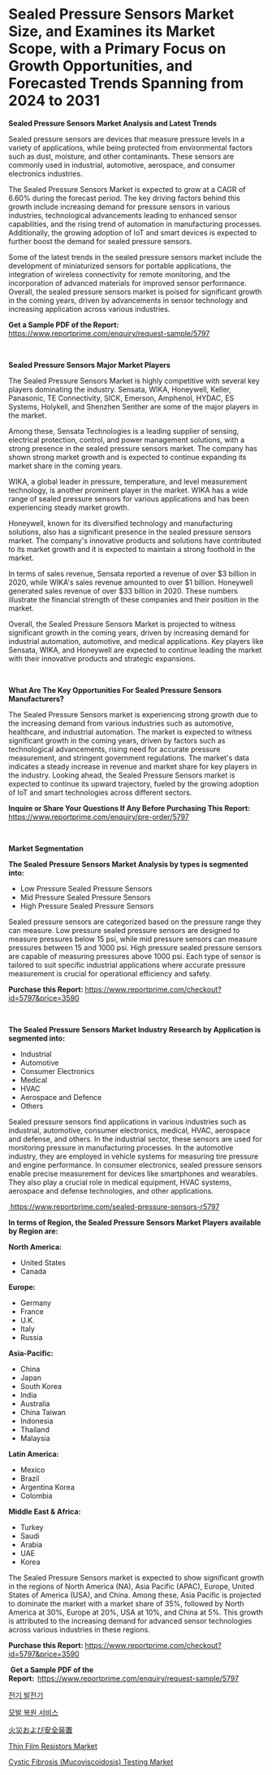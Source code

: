 <p><h1>Sealed Pressure Sensors Market Size, and Examines its Market Scope, with a Primary Focus on Growth Opportunities, and Forecasted Trends Spanning from 2024 to 2031</h1></p><p><strong>Sealed Pressure Sensors Market Analysis and Latest Trends</strong></p>
<p><p>Sealed pressure sensors are devices that measure pressure levels in a variety of applications, while being protected from environmental factors such as dust, moisture, and other contaminants. These sensors are commonly used in industrial, automotive, aerospace, and consumer electronics industries.</p><p>The Sealed Pressure Sensors Market is expected to grow at a CAGR of 6.60% during the forecast period. The key driving factors behind this growth include increasing demand for pressure sensors in various industries, technological advancements leading to enhanced sensor capabilities, and the rising trend of automation in manufacturing processes. Additionally, the growing adoption of IoT and smart devices is expected to further boost the demand for sealed pressure sensors.</p><p>Some of the latest trends in the sealed pressure sensors market include the development of miniaturized sensors for portable applications, the integration of wireless connectivity for remote monitoring, and the incorporation of advanced materials for improved sensor performance. Overall, the sealed pressure sensors market is poised for significant growth in the coming years, driven by advancements in sensor technology and increasing application across various industries.</p></p>
<p><strong>Get a Sample PDF of the Report:&nbsp;</strong> <a href="https://www.reportprime.com/enquiry/request-sample/5797">https://www.reportprime.com/enquiry/request-sample/5797</a></p>
<p>&nbsp;</p>
<p><strong>Sealed Pressure Sensors Major Market Players</strong></p>
<p><p>The Sealed Pressure Sensors Market is highly competitive with several key players dominating the industry. Sensata, WIKA, Honeywell, Keller, Panasonic, TE Connectivity, SICK, Emerson, Amphenol, HYDAC, ES Systems, Holykell, and Shenzhen Senther are some of the major players in the market. </p><p>Among these, Sensata Technologies is a leading supplier of sensing, electrical protection, control, and power management solutions, with a strong presence in the sealed pressure sensors market. The company has shown strong market growth and is expected to continue expanding its market share in the coming years. </p><p>WIKA, a global leader in pressure, temperature, and level measurement technology, is another prominent player in the market. WIKA has a wide range of sealed pressure sensors for various applications and has been experiencing steady market growth. </p><p>Honeywell, known for its diversified technology and manufacturing solutions, also has a significant presence in the sealed pressure sensors market. The company's innovative products and solutions have contributed to its market growth and it is expected to maintain a strong foothold in the market.</p><p>In terms of sales revenue, Sensata reported a revenue of over $3 billion in 2020, while WIKA's sales revenue amounted to over $1 billion.  Honeywell generated sales revenue of over $33 billion in 2020. These numbers illustrate the financial strength of these companies and their position in the market.</p><p>Overall, the Sealed Pressure Sensors Market is projected to witness significant growth in the coming years, driven by increasing demand for industrial automation, automotive, and medical applications. Key players like Sensata, WIKA, and Honeywell are expected to continue leading the market with their innovative products and strategic expansions.</p></p>
<p>&nbsp;</p>
<p><strong>What Are The Key Opportunities For Sealed Pressure Sensors Manufacturers?</strong></p>
<p><p>The Sealed Pressure Sensors market is experiencing strong growth due to the increasing demand from various industries such as automotive, healthcare, and industrial automation. The market is expected to witness significant growth in the coming years, driven by factors such as technological advancements, rising need for accurate pressure measurement, and stringent government regulations. The market's data indicates a steady increase in revenue and market share for key players in the industry. Looking ahead, the Sealed Pressure Sensors market is expected to continue its upward trajectory, fueled by the growing adoption of IoT and smart technologies across different sectors.</p></p>
<p><strong>Inquire or Share Your Questions If Any Before Purchasing This Report:</strong> <a href="https://www.reportprime.com/enquiry/pre-order/5797">https://www.reportprime.com/enquiry/pre-order/5797</a></p>
<p>&nbsp;</p>
<p><strong>Market Segmentation</strong></p>
<p><strong>The Sealed Pressure Sensors Market Analysis by types is segmented into:</strong></p>
<p><ul><li>Low Pressure Sealed Pressure Sensors</li><li>Mid Pressure Sealed Pressure Sensors</li><li>High Pressure Sealed Pressure Sensors</li></ul></p>
<p><p>Sealed pressure sensors are categorized based on the pressure range they can measure. Low pressure sealed pressure sensors are designed to measure pressures below 15 psi, while mid pressure sensors can measure pressures between 15 and 1000 psi. High pressure sealed pressure sensors are capable of measuring pressures above 1000 psi. Each type of sensor is tailored to suit specific industrial applications where accurate pressure measurement is crucial for operational efficiency and safety.</p></p>
<p><strong>Purchase this Report:&nbsp;</strong><a href="https://www.reportprime.com/checkout?id=5797&price=3590">https://www.reportprime.com/checkout?id=5797&price=3590</a></p>
<p>&nbsp;</p>
<p><strong>The Sealed Pressure Sensors Market Industry Research by Application is segmented into:</strong></p>
<p><ul><li>Industrial</li><li>Automotive</li><li>Consumer Electronics</li><li>Medical</li><li>HVAC</li><li>Aerospace and Defence</li><li>Others</li></ul></p>
<p><p>Sealed pressure sensors find applications in various industries such as industrial, automotive, consumer electronics, medical, HVAC, aerospace and defense, and others. In the industrial sector, these sensors are used for monitoring pressure in manufacturing processes. In the automotive industry, they are employed in vehicle systems for measuring tire pressure and engine performance. In consumer electronics, sealed pressure sensors enable precise measurement for devices like smartphones and wearables. They also play a crucial role in medical equipment, HVAC systems, aerospace and defense technologies, and other applications.</p></p>
<p><a href="https://www.reportprime.com/sealed-pressure-sensors-r5797">&nbsp;https://www.reportprime.com/sealed-pressure-sensors-r5797</a></p>
<p><strong>In terms of Region, the Sealed Pressure Sensors Market Players available by Region are:</strong></p>
<p>
    <p> <strong> North America: </strong>
        <ul>
            <li>United States</li>
            <li>Canada</li>
        </ul>
        </p> 
    <p> <strong> Europe: </strong>
        <ul>
            <li>Germany</li>
            <li>France</li>
            <li>U.K.</li>
            <li>Italy</li>
            <li>Russia</li>
        </ul>
        </p> 
    <p> <strong> Asia-Pacific: </strong>
        <ul>
            <li>China</li>
            <li>Japan</li>
            <li>South Korea</li>
            <li>India</li>
            <li>Australia</li>
            <li>China Taiwan</li>
            <li>Indonesia</li>
            <li>Thailand</li>
            <li>Malaysia</li>
        </ul>
        </p> 
    <p> <strong> Latin America: </strong>
        <ul>
            <li>Mexico</li>
            <li>Brazil</li>
            <li>Argentina Korea</li>
            <li>Colombia</li>
        </ul>
        </p> 
    <p> <strong> Middle East & Africa: </strong>
        <ul>
            <li>Turkey</li>
            <li>Saudi</li>
            <li>Arabia</li>
            <li>UAE</li>
            <li>Korea</li>
        </ul>
    </p>
    </p>
<p><p>The Sealed Pressure Sensors market is expected to show significant growth in the regions of North America (NA), Asia Pacific (APAC), Europe, United States of America (USA), and China. Among these, Asia Pacific is projected to dominate the market with a market share of 35%, followed by North America at 30%, Europe at 20%, USA at 10%, and China at 5%. This growth is attributed to the increasing demand for advanced sensor technologies across various industries in these regions.</p></p>
<p><strong>Purchase this Report: </strong><a href="https://www.reportprime.com/checkout?id=5797&price=3590">https://www.reportprime.com/checkout?id=5797&price=3590</a></p>
<p>&nbsp;<strong>Get a Sample PDF of the Report:&nbsp;&nbsp;</strong><a href="https://www.reportprime.com/enquiry/request-sample/5797">https://www.reportprime.com/enquiry/request-sample/5797</a></p>
<p><strong></strong></p>
<p><p><a href="https://medium.com/@toreygrimes2022/%EC%A0%84%EA%B8%B0-%EB%B0%9C%EC%A0%84%EA%B8%B0-%EC%8B%9C%EC%9E%A5-%EA%B7%9C%EB%AA%A8-%EC%A0%90%EC%9C%A0%EC%9C%A8-%EB%B0%8F-%ED%8A%B8%EB%A0%8C%EB%93%9C-%EB%B6%84%EC%84%9D-%EB%B3%B4%EA%B3%A0%EC%84%9C-%EC%A0%9C%ED%92%88%EB%B3%84-%EB%94%94%EC%A0%A4-%EB%B0%9C%EC%A0%84%EA%B8%B0-%EC%84%B8%ED%8A%B8-%EA%B0%80%EC%8A%A4-%EB%B0%9C%EC%A0%84%EA%B8%B0-%EC%84%B8%ED%8A%B8-%ED%9C%98%EB%B0%9C%EC%9C%A0-%EB%B0%9C%EC%A0%84%EA%B8%B0-%EC%84%B8%ED%8A%B8-%ED%92%8D%EB%A0%A5-%EB%B0%9C%EC%A0%84%EA%B8%B0-%ED%83%9C%EC%96%91-%EB%B0%9C%EC%A0%84%EA%B8%B0-%EC%84%B8%ED%8A%B8-%EA%B8%B0%ED%83%80-8c9115215bce">전기 발전기</a></p><p><a href="https://medium.com/@salennagilmor1/2024%EB%85%84%EB%B6%80%ED%84%B0-2031%EB%85%84%EA%B9%8C%EC%A7%80-%EC%97%B0%ED%8F%89%EA%B7%A0-%EC%84%B1%EC%9E%A5%EB%A5%A0%EC%9D%B4-4-7-%EB%A1%9C-%ED%99%95%EC%9E%A5%EB%90%98%EA%B3%A0-%EC%9E%88%EB%8A%94-%ED%97%A4%EC%96%B4-%EB%B3%B5%EC%9B%90-%EC%84%9C%EB%B9%84%EC%8A%A4-%EC%8B%9C%EC%9E%A5-%EA%B7%9C%EB%AA%A8%EC%97%90-%EB%8C%80%ED%95%9C-%ED%86%B5%EC%B0%B0%EB%A0%A5-9c8f1607f00e">모발 복원 서비스</a></p><p><a href="https://medium.com/@chupp859671973/%E7%81%AB%E7%81%BD%E3%81%A8%E5%AE%89%E5%85%A8%E6%A9%9F%E5%99%A8%E5%B8%82%E5%A0%B4%E3%81%AE%E5%8B%95%E5%90%91%E3%82%92%E6%8E%A2%E3%82%8B-%E3%82%B0%E3%83%AD%E3%83%BC%E3%83%90%E3%83%AB%E3%83%88%E3%83%AC%E3%83%B3%E3%83%89%E3%81%A8%E5%B0%86%E6%9D%A5%E3%81%AE%E6%88%90%E9%95%B7%E8%A6%8B%E9%80%9A%E3%81%97-2024%E5%B9%B4-2031%E5%B9%B4-%E3%81%AF-185%E3%83%9A%E3%83%BC%E3%82%B8%E3%81%A7%E3%82%AB%E3%83%90%E3%83%BC%E3%81%95%E3%82%8C%E3%81%A6%E3%81%84%E3%81%BE%E3%81%99-140fe2d35721">火災および安全装置</a></p><p><a href="https://github.com/nusratjahan12006/Market-Research-Report-List-1/blob/main/thin-film-resistors-market.md">Thin Film Resistors Market</a></p><p><a href="https://issuu.com/reportprime-2/docs/cystic-fibrosis-mucoviscoidosis-testing-market-siz">Cystic Fibrosis (Mucoviscoidosis) Testing Market</a></p></p>